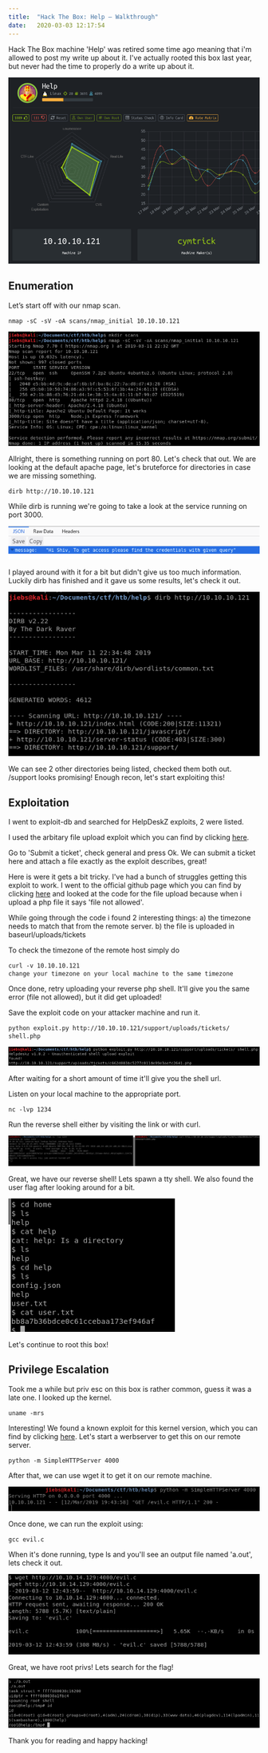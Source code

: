 ```yaml
---
title:  "Hack The Box: Help — Walkthrough"
date:   2020-03-03 12:17:54
---
```


Hack The Box machine 'Help' was retired some time ago meaning that i'm allowed to post my write up about it. I've actually rooted this box last year, but never had the time to properly do a write up about it.

![](/assets/5/1.png)

<h2>Enumeration</h2>
Let’s start off with our nmap scan.

```
nmap -sC -sV -oA scans/nmap_initial 10.10.10.121
```

![](/assets/5/2.png)

Allright, there is something running on port 80. Let's check that out. 
We are looking at the default apache page, let's bruteforce for directories in case we are missing something.

```
dirb http://10.10.10.121
```

While dirb is running we're going to take a look at the service running on port 3000.

![](/assets/5/3.png)

I played around with it for a bit but didn't give us too much information.
Luckily dirb has finished and it gave us some results, let's check it out.

![](/assets/5/4.png)

We can see 2 other directories being listed, checked them both out. /support looks promising!
Enough recon, let's start exploiting this!

<h2>Exploitation</h2>
I went to exploit-db and searched for HelpDeskZ exploits, 2 were listed.

I used the arbitary file upload exploit which you can find by clicking [here](https://www.exploit-db.com/exploits/40300).

Go to 'Submit a ticket', check general and press Ok. We can submit a ticket here and attach a file exactly as the exploit describes, great!

Here is were it gets a bit tricky. I've had a bunch of struggles getting this exploit to work.
I went to the official github page which you can find by clicking [here](https://github.com/evolutionscript/HelpDeskZ-1.0/blob/master/controllers/submit_ticket_controller.php) and looked at the code for the file upload because when i upload a php file it says 'file not allowed'.

While going through the code i found 2 interesting things:
a) the timezone needs to match that from the remote server.
b) the file is uploaded in baseurl/uploads/tickets

To check the timezone of the remote host simply do
```
curl -v 10.10.10.121
change your timezone on your local machine to the same timezone
```

Once done, retry uploading your reverse php shell. It'll give you the same error (file not allowed), but it did get uploaded!

Save the exploit code on your attacker machine and run it.

```
python exploit.py http://10.10.10.121/support/uploads/tickets/ shell.php
```

![](/assets/5/5.png)

After waiting for a short amount of time it'll give you the shell url.

Listen on your local machine to the appropriate port.

```
nc -lvp 1234
```

Run the reverse shell either by visiting the link or with curl.

![](/assets/5/6.png)

Great, we have our reverse shell! Lets spawn a tty shell. We also found the user flag after looking around for a bit.

![](/assets/5/7.png)

Let's continue to root this box!

<h2>Privilege Escalation</h2>
Took me a while but priv esc on this box is rather common, guess it was a late one.
I looked up the kernel.

```
uname -mrs
```

Interesting! We found a known exploit for this kernel version, which you can find by clicking [here](https://www.exploit-db.com/exploits/44298).
Let's start a werbserver to get this on our remote server.

```
python -m SimpleHTTPServer 4000
```

After that, we can use wget it to get it on our remote machine.

![](/assets/5/8.png)

Once done, we can run the exploit using:

```
gcc evil.c
```

When it's done running, type ls and you'll see an output file named 'a.out', lets check it out.

![](/assets/5/9.png)

Great, we have root privs! Lets search for the flag!

![](/assets/5/10.png)

Thank you for reading and happy hacking!